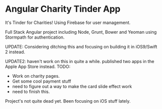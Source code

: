 # Angular Charity Tinder App

It's Tinder for Charities! Using Firebase for user management.

Full Stack Angular project including Node, Grunt, Bower and Yeoman using Stormpath for authentication.

UPDATE: Considering ditching this and focusing on building it in iOS9/Swift 2 instead.

UPDATE2: haven't work on this in quite a while. published two apps in the Apple App Store instead.
TODO:
 * Work on charity pages.
 * Get some cool payment stuff
 * need to figure out a way to make the card slide effect work
 * need to finish this.

 Project's not quite dead yet. Been focusing on iOS stuff lately.
